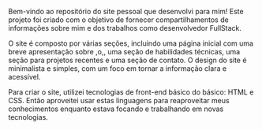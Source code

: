 Bem-vindo ao repositório do site pessoal que desenvolvi para mim! Este projeto foi criado com o objetivo de fornecer compartilhamentos de informações sobre mim e dos trabalhos como desenvolvedor FullStack.

O site é composto por várias seções, incluindo uma página inicial com uma breve apresentação sobre ,o,, uma seção de habilidades técnicas, uma seção para projetos recentes e uma seção de contato. O design do site é minimalista e simples, com um foco em tornar a informação clara e acessível.

Para criar o site, utilizei tecnologias de front-end básico do básico: HTML e CSS. Então aproveitei usar estas linguagens para reaproveitar meus conhecimentos enquanto estava focando e trabalhando em novas tecnologias.